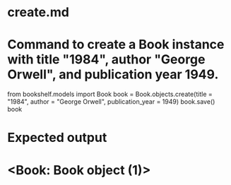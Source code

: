 # create.md

# Command to create a Book instance with title "1984", author "George Orwell", and publication year 1949.

from bookshelf.models import Book
book = Book.objects.create(title = "1984", author = "George Orwell", publication_year = 1949)
book.save()
book

# Expected output

# <Book: Book object (1)>
